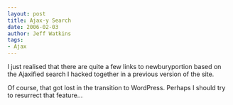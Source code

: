 ```yaml
---
layout: post
title: Ajax-y Search
date: 2006-02-03
author: Jeff Watkins
tags:
- Ajax
---
```


I just realised that there are quite a few links to newburyportion based on the Ajaxified search I hacked together in a previous version of the site.

Of course, that got lost in the transition to WordPress. Perhaps I should try to resurrect that feature...